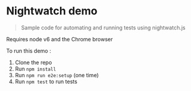 # Nightwatch demo

>Sample code for automating and running tests using nightwatch.js

Requires node v6 and the Chrome browser

To run this demo :

1. Clone the repo
2. Run `npm install`
3. Run `npm run e2e:setup` (one time)
4. Run `npm test` to run tests
